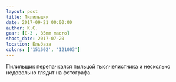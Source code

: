 ```yaml
---
layout: post
title: Пилильщик
date: 2017-09-21 00:00:00
author: К.С.
gear: [E-3 , 35mm macro]
shoot_date: 2017-07-20
location: Ёльбаза
colors: ['151602', '121003']
---
```

Пилильщик перепачкался пыльцой тысячелистника и несколько недовольно глядит на фотографа.
